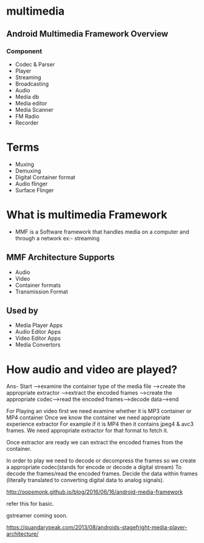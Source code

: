 # multimedia

## Android Multimedia Framework Overview
### Component
- Codec & Parser
- Player
- Streaming
- Broadcasting
- Audio
- Media db
- Media editor
- Media Scanner
- FM Radio
- Recorder

# Terms
 - Muxing
 - Demuxing
 - Digital Container format
 - Audio flinger
 - Surface Flinger

# What is multimedia Framework
- MMF is a Software framework that handles media on a computer and through a network ex:- streaming 

## MMF Architecture Supports 
- Audio 
- Video
- Container formats
- Transmission Format

## Used by
- Media Player Apps
- Audio Editor Apps
- Video Editor Apps
- Media Convertors

# How audio and video are played?
Ans-
Start -->examine the container type of the media file -->create the appropriate extractor -->extract the encoded frames -->create the appropriate codec-->read the encoded frames-->decode data-->end

For Playing an video first we need examine whether it is MP3 container or MP4 container 
Once we know the container we need appropriate experience extractor 
For example if it is MP4 then it contains jpeg4 & avc3 frames.
We need appropriate extractor for that format to fetch it.

Once extractor are ready we can extract the encoded frames from the container.

In order to play we need to decode or decompress the frames so we create a appropriate codec(stands for encode or decode a digital stream)
To decode the frames/read the encoded frames.
 Decide the data within frames (literally translated to converting digital data to analog signals).














http://oopsmonk.github.io/blog/2016/06/16/android-media-framework

refer this for basic.
 
gstreamer coming soon.

https://quandarypeak.com/2013/08/androids-stagefright-media-player-architecture/
